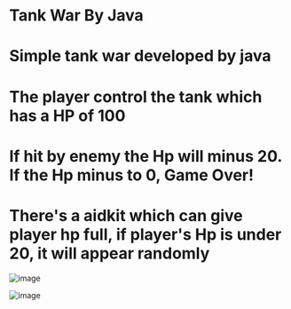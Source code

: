 # Tank War By Java
# Simple tank war developed by java
# The player control the tank which has a HP of 100
# If hit by enemy the Hp will minus 20. If the Hp minus to 0, Game Over!
# There's a aidkit which can give player hp full, if player's Hp is under 20, it will appear randomly

![image](https://user-images.githubusercontent.com/112450639/205981465-cdada53b-8c36-41c7-801f-9a332fae0c3c.png)

![image](https://user-images.githubusercontent.com/112450639/205981536-b0872df6-55c5-4f95-ad9d-358bb591e9c1.png)
